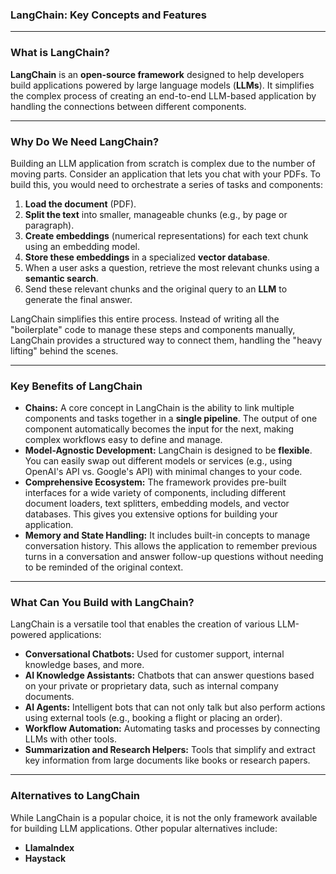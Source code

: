 ### LangChain: Key Concepts and Features

---

### What is LangChain?
**LangChain** is an **open-source framework** designed to help developers build applications powered by large language models (**LLMs**). It simplifies the complex process of creating an end-to-end LLM-based application by handling the connections between different components.

---

### Why Do We Need LangChain?
Building an LLM application from scratch is complex due to the number of moving parts. Consider an application that lets you chat with your PDFs. To build this, you would need to orchestrate a series of tasks and components:

1.  **Load the document** (PDF).
2.  **Split the text** into smaller, manageable chunks (e.g., by page or paragraph).
3.  **Create embeddings** (numerical representations) for each text chunk using an embedding model.
4.  **Store these embeddings** in a specialized **vector database**.
5.  When a user asks a question, retrieve the most relevant chunks using a **semantic search**.
6.  Send these relevant chunks and the original query to an **LLM** to generate the final answer.

LangChain simplifies this entire process. Instead of writing all the "boilerplate" code to manage these steps and components manually, LangChain provides a structured way to connect them, handling the "heavy lifting" behind the scenes.

---

### Key Benefits of LangChain

* **Chains:** A core concept in LangChain is the ability to link multiple components and tasks together in a **single pipeline**. The output of one component automatically becomes the input for the next, making complex workflows easy to define and manage.
* **Model-Agnostic Development:** LangChain is designed to be **flexible**. You can easily swap out different models or services (e.g., using OpenAI's API vs. Google's API) with minimal changes to your code.
* **Comprehensive Ecosystem:** The framework provides pre-built interfaces for a wide variety of components, including different document loaders, text splitters, embedding models, and vector databases. This gives you extensive options for building your application.
* **Memory and State Handling:** It includes built-in concepts to manage conversation history. This allows the application to remember previous turns in a conversation and answer follow-up questions without needing to be reminded of the original context.

---

### What Can You Build with LangChain?
LangChain is a versatile tool that enables the creation of various LLM-powered applications:

* **Conversational Chatbots:** Used for customer support, internal knowledge bases, and more.
* **AI Knowledge Assistants:** Chatbots that can answer questions based on your private or proprietary data, such as internal company documents.
* **AI Agents:** Intelligent bots that can not only talk but also perform actions using external tools (e.g., booking a flight or placing an order).
* **Workflow Automation:** Automating tasks and processes by connecting LLMs with other tools.
* **Summarization and Research Helpers:** Tools that simplify and extract key information from large documents like books or research papers.

---

### Alternatives to LangChain
While LangChain is a popular choice, it is not the only framework available for building LLM applications. Other popular alternatives include:

* **LlamaIndex**
* **Haystack**